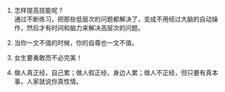 1. 怎样提高技能呢？   
通过不断练习，把那些低层次的问题都解决了，变成不用经过大脑的自动操作，然后才有时间和脑力来解决高层次的问题。

2. 当你一文不值的时候，你的自尊也一文不值。
3. 女生要勇敢而不必完美！

4. 做人真正经，自己累；做人假正经，身边人累；做人不正经，但只要有真本事，人家就说你真性情。
